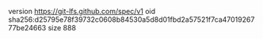 version https://git-lfs.github.com/spec/v1
oid sha256:d25795e78f39732c0608b84530a5d8d01fbd2a57521f7ca4701926777be24663
size 888
